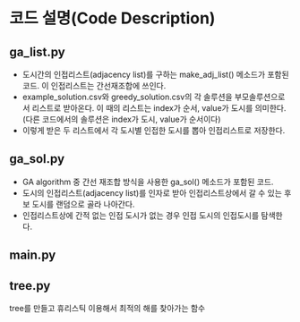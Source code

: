 # 코드 설명(Code Description)

## ga_list.py

- 도시간의 인접리스트(adjacency list)를 구하는 make_adj_list() 메소드가 포함된 코드. 이 인접리스트는 간선재조합에 쓰인다.
- example_solution.csv와 greedy_solution.csv의 각 솔루션을 부모솔루션으로서 리스트로 받아온다.
  이 때의 리스트는 index가 순서, value가 도시를 의미한다. (다른 코드에서의 솔루션은 index가 도시, value가 순서이다)
- 이렇게 받은 두 리스트에서 각 도시별 인접한 도시를 뽑아 인접리스트로 저장한다.

## ga_sol.py

- GA algorithm 중 간선 재조합 방식을 사용한 ga_sol() 메소드가 포함된 코드.
- 도시의 인접리스트(adjacency list)를 인자로 받아 인접리스트상에서 갈 수 있는 후보 도시를 랜덤으로 골라 나아간다.
- 인접리스트상에 간적 없는 인접 도시가 없는 경우 인접 도시의 인접도시를 탐색한다.

## main.py

## tree.py

tree를 만들고 휴리스틱 이용해서 최적의 해를 찾아가는 함수
